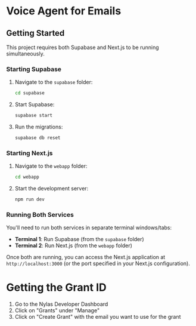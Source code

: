 # Voice Agent for Emails

## Getting Started

This project requires both Supabase and Next.js to be running simultaneously.

### Starting Supabase

1. Navigate to the `supabase` folder:
   ```bash
   cd supabase
   ```

2. Start Supabase:
   ```bash
   supabase start
   ```

3. Run the migrations:
   ```bash
   supabase db reset
   ```
### Starting Next.js

1. Navigate to the `webapp` folder:
   ```bash
   cd webapp
   ```

2. Start the development server:
   ```bash
   npm run dev
   ```

### Running Both Services

You'll need to run both services in separate terminal windows/tabs:

- **Terminal 1**: Run Supabase (from the `supabase` folder)
- **Terminal 2**: Run Next.js (from the `webapp` folder)

Once both are running, you can access the Next.js application at `http://localhost:3000` (or the port specified in your Next.js configuration).


# Getting the Grant ID
1. Go to the Nylas Developer Dashboard
2. Click on "Grants" under "Manage"
3. Click on "Create Grant" with the email you want to use for the grant